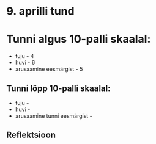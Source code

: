 # 9. aprilli tund

# Tunni algus 10-palli skaalal:

-   tuju - 4
-   huvi - 6
-   arusaamine eesmärgist - 5

## Tunni lõpp 10-palli skaalal:

-   tuju -
-   huvi -
-   arusaamine tunni eesmärgist -

## Reflektsioon

